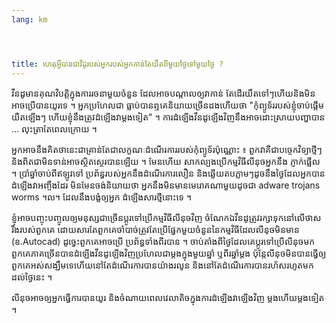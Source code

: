 ```yaml
---
lang: km




title: ហេតុ​អ្វី​បាន​ជាវីដូ​របស់​អ្នក​របស់​អ្នក​កាន់​តែ​យឺត​ពី​មួយ​ថ្ងៃ​ទៅ​មួយ​ថ្ងៃ ?
---
```


វីនដូ​មាន​គុណ​វិបត្តិ​ក្នុង​ការ​រចនា​មួយ​ចំនួន ដែល​អាច​បណ្តាល​ឲ្យ​វា​កាន់​
តែ​ដើរ​យឺត​ទៅ​ៗ​ ហើយ​​និង​​មិន​អាច​ប្រើ​បាន​យូរ​ទេ​ ។ អ្នក​ប្រហែល​ជា​
ធ្លាប់​បាន​ឮ​​គេ​និយាយ​ច្រើន​​ដង​ហើយថា "កុំព្យូទ័រ​របស់​ខ្ញុំចាប់​ផ្តើម​យឺត​ឡើង​ៗ​ ហើយ​ខ្ញុំ​នឹង​ត្រូវ​ដំឡើង​វា​ម្តង​ទៀត" ។ 
ការ​ដំឡើង​វីនដូ​ឡើង​វិញ​នឹង​អាច​ដោះស្រាយ​បញ្ហា​បាន​... លុះ​ត្រា​តែ​ពេល​ក្រោយ​ ។

អ្នក​អាច​នឹង​គិត​ថា​នេះ​ជាគ្រាន់​តែ​ជា​​លក្ខណៈ​ដំណើរ​ការ​របស់​កុំព្យូទ័រ​ប៉ុណ្ណោះ​ ៖ ពួក​វា​គឺ​ជា​ 
បច្ចេក​វិទ្យា​ថ្មីៗ និង​​ពិត​ជា​មិន​ទាន់​អាច​ស្ថិត​ស្ថេរ​បាន​ឡើយ ។ មែន​ហើយ សាក​ល្បង​ប្រើ​កម្មវិធី​លីនុច​ អ្នក​នឹង​ 
ភ្ញាក់​ផ្អើល​ ។ ប្រាំ​ឆ្នាំ​ចាប់​ពី​ឥឡូវ​ទៅ ប្រព័ន្ធ​របស់​អ្នក​នឹង​ដំណើរ​ការ​លឿន និង​ 
ឆ្លើយ​តប​ភ្លាម​ៗ​ដូច​នឹង​ថ្ងៃ​ដែល​អ្នក​បាន​ដំឡើង​វា​អញ្ចឹង​ដែរ មិន​មែន​ចង់​និយាយ​ថា​ អ្នកនឹង​មិន​មាន​ 
មេរោគណា​មួយ​ដូច​ជា​ adware  trojans  worms ។ល។ ដែល​នឹង​បង្ខំ​ឲ្យ​អ្នក​ 
ដំឡើង​សារ​ថ្មី​នោះ​ទេ ។

ខ្ញុំ​អាច​បញ្ចុះបញ្ចូល​ឲ្យ​មនុស្ស​ជា​ច្រើន​ប្តូរ​ទៅ​ប្រើ​កម្មវិធី​លីនុច​វិញ​ ចំណែក​ឯ​​ 
​វីនដូត្រូវ​រក្សា​ទុក​​នៅ​លើ​ថាស​រឹង​របស់​ពួក​គេ ដោយ​សារ​តែ​ពួក​គេ​ចាំ​បាច់​ត្រូវ​តែ​ប្រើ​ 
ផ្នែក​មួយ​ចំនួន​នៃ​កម្មវិធី​​ដែល​​លីនុច​មិន​មាន​ (ឧ.Autocad) ដូច្នេះ​ពួក​គេ​អាច​ប្រើ​ 
ប្រព័ន្ធ​ទាំង​ពីរ​បាន​ ។ ចាប់​តាំង​ពី​ថ្ងៃ​ដែល​គេ​ប្តូរ​ទៅ​ប្រើ​​​លីនុច​មក​ ពួក​គេ​ភាគ​ច្រើន​បាន​ដំឡើង​ 
វីនដូ​ឡើង​វិញ​ប្រហែល​ជា​ម្តង​ក្នុង​មួយ​ឆ្នាំ​ ឬ​ពីរ​ឆ្នាំ​ម្តង​ ប៉ុន្តែ​​លីនុច​មិន​បាន​ធ្វើ​ឲ្យ​ពួក​គេ​អស់​សង្ឃឹម​ទេ​ 
ហើយ​នៅ​តែ​ដំណើរ​ការ​បានយ៉ាង​រលូន​​ និង​នៅ​តែដំណើរ​ការ​បាន​រហ័ស​រហូត​មក​ដល់​ថ្ងៃ​នេះ​ ។

​លីនុច​​អាច​ឲ្យ​អ្នក​ធ្វើ​ការ​បាន​យូរ និង​ចំណាយ​ពេល​វេលា​តិច​ក្នុង​ការ​ដំឡើងវា​ឡើង​វិញ​ 
ម្តង​ហើយ​ម្តង​ទៀត​ ។




